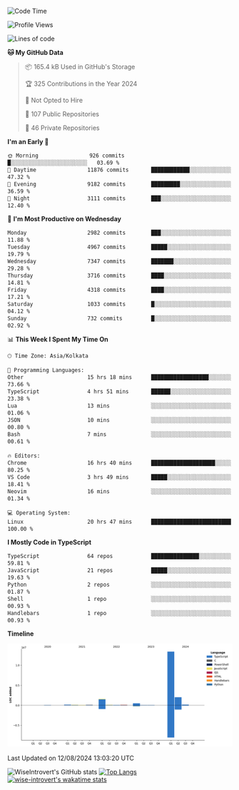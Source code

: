 <!--START_SECTION:waka-->
![Code Time](http://img.shields.io/badge/Code%20Time-1%2C513%20hrs%2053%20mins-blue)

![Profile Views](http://img.shields.io/badge/Profile%20Views-14-blue)

![Lines of code](https://img.shields.io/badge/From%20Hello%20World%20I%27ve%20Written-18.3%20million%20lines%20of%20code-blue)

**🐱 My GitHub Data** 

> 📦 165.4 kB Used in GitHub's Storage 
 > 
> 🏆 325 Contributions in the Year 2024
 > 
> 🚫 Not Opted to Hire
 > 
> 📜 107 Public Repositories 
 > 
> 🔑 46 Private Repositories 
 > 
**I'm an Early 🐤** 

```text
🌞 Morning                926 commits         █░░░░░░░░░░░░░░░░░░░░░░░░   03.69 % 
🌆 Daytime                11876 commits       ████████████░░░░░░░░░░░░░   47.32 % 
🌃 Evening                9182 commits        █████████░░░░░░░░░░░░░░░░   36.59 % 
🌙 Night                  3111 commits        ███░░░░░░░░░░░░░░░░░░░░░░   12.40 % 
```
📅 **I'm Most Productive on Wednesday** 

```text
Monday                   2982 commits        ███░░░░░░░░░░░░░░░░░░░░░░   11.88 % 
Tuesday                  4967 commits        █████░░░░░░░░░░░░░░░░░░░░   19.79 % 
Wednesday                7347 commits        ███████░░░░░░░░░░░░░░░░░░   29.28 % 
Thursday                 3716 commits        ████░░░░░░░░░░░░░░░░░░░░░   14.81 % 
Friday                   4318 commits        ████░░░░░░░░░░░░░░░░░░░░░   17.21 % 
Saturday                 1033 commits        █░░░░░░░░░░░░░░░░░░░░░░░░   04.12 % 
Sunday                   732 commits         █░░░░░░░░░░░░░░░░░░░░░░░░   02.92 % 
```


📊 **This Week I Spent My Time On** 

```text
🕑︎ Time Zone: Asia/Kolkata

💬 Programming Languages: 
Other                    15 hrs 18 mins      ██████████████████░░░░░░░   73.66 % 
TypeScript               4 hrs 51 mins       ██████░░░░░░░░░░░░░░░░░░░   23.38 % 
Lua                      13 mins             ░░░░░░░░░░░░░░░░░░░░░░░░░   01.06 % 
JSON                     10 mins             ░░░░░░░░░░░░░░░░░░░░░░░░░   00.80 % 
Bash                     7 mins              ░░░░░░░░░░░░░░░░░░░░░░░░░   00.61 % 

🔥 Editors: 
Chrome                   16 hrs 40 mins      ████████████████████░░░░░   80.25 % 
VS Code                  3 hrs 49 mins       █████░░░░░░░░░░░░░░░░░░░░   18.41 % 
Neovim                   16 mins             ░░░░░░░░░░░░░░░░░░░░░░░░░   01.34 % 

💻 Operating System: 
Linux                    20 hrs 47 mins      █████████████████████████   100.00 % 
```

**I Mostly Code in TypeScript** 

```text
TypeScript               64 repos            ███████████████░░░░░░░░░░   59.81 % 
JavaScript               21 repos            █████░░░░░░░░░░░░░░░░░░░░   19.63 % 
Python                   2 repos             ░░░░░░░░░░░░░░░░░░░░░░░░░   01.87 % 
Shell                    1 repo              ░░░░░░░░░░░░░░░░░░░░░░░░░   00.93 % 
Handlebars               1 repo              ░░░░░░░░░░░░░░░░░░░░░░░░░   00.93 % 
```



**Timeline**

![Lines of Code chart](https://raw.githubusercontent.com/wise-introvert/wise-introvert/master/assets/bar_graph.png)


 Last Updated on 12/08/2024 13:03:20 UTC
<!--END_SECTION:waka-->

![WiseIntrovert's GitHub stats](https://github-readme-stats.vercel.app/api?username=wise-introvert&count_private=true&show_icons=true)
[![Top Langs](https://github-readme-stats.vercel.app/api/top-langs/?username=wise-introvert&langs_count=10)](https://github.com/anuraghazra/github-readme-stats)
[![wise-introvert's wakatime stats](https://github-readme-stats.vercel.app/api/wakatime?username=wiseintrovert)](https://github.com/anuraghazra/github-readme-stats)
